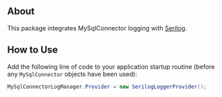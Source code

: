 ## About

This package integrates MySqlConnector logging with [Serilog](https://www.nuget.org/packages/Serilog/).

## How to Use

Add the following line of code to your application startup routine (before any `MySqlConnector` objects have been used):

```csharp
MySqlConnectorLogManager.Provider = new SerilogLoggerProvider();
```
